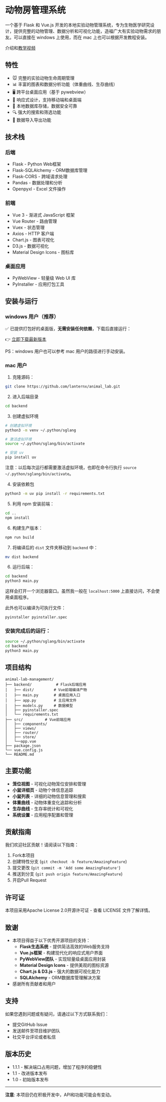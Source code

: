 # 动物房管理系统

一个基于 Flask 和 Vue.js 开发的本地实验动物管理系统，专为生物医学研究设计，提供完整的动物管理、数据分析和可视化功能，造福广大有实验动物需求的朋友。可以直接在 windows 上使用，而在 mac 上也可以根据开发教程安装。

介绍和[教学视频](https://b23.tv/5fQetkk)

## 特性

- 🐭 完整的实验动物生命周期管理
- 📊 丰富的图表和数据分析功能（体重曲线、生存曲线）
- 🖥️ 跨平台桌面应用（基于 pywebview）
- 📱 响应式设计，支持移动端和桌面端
- 💾 本地数据库存储，数据安全可靠
- 🔍 强大的搜索和筛选功能
- 📁 数据导入导出功能

## 技术栈

### 后端

- Flask - Python Web框架
- Flask-SQLAlchemy - ORM数据库管理
- Flask-CORS - 跨域请求处理
- Pandas - 数据处理和分析
- Openpyxl - Excel 文件操作

### 前端
- Vue 3 - 渐进式 JavaScript 框架
- Vue Router - 路由管理
- Vuex - 状态管理
- Axios - HTTP 客户端
- Chart.js - 图表可视化
- D3.js - 数据可视化
- Material Design Icons - 图标库

### 桌面应用

- PyWebView - 轻量级 Web UI 库
- PyInstaller - 应用打包工具

## 安装与运行

### windows 用户（推荐）

✅ 已提供打包好的桌面版，**无需安装任何依赖**，下载后直接运行：

👉 [立即下载最新版本](https://github.com/lanternx/animal_lab/releases/tag/V1.1)

PS：windows 用户也可以参考 mac 用户的路径进行手动安装。

### mac 用户

1. 克隆源码：

```bash
git clone https://github.com/lanternx/animal_lab.git
```

2. 进入后端目录

```bash
cd backend 
```

3. 创建虚拟环境

```bash
# 创建虚拟环境
python3 -m venv ~/.python/sglang

# 激活虚拟环境
source ~/.python/sglang/bin/activate

# 安装 uv
pip install uv
```

注意：以后每次运行都需要激活虚拟环境，也即在命令行执行 `source ~/.python/sglang/bin/activate`。


4. 安装依赖包

```bash
python3 -m uv pip install -r requirements.txt
```

5. 利用 npm 安装前端：

```bash
cd ..
npm install
```

6. 构建生产版本：

```bash
npm run build
```

7. 将编译后的 `dist` 文件夹移动到 `backend` 中：

```bash
mv dist backend
```

6. 运行后端：

```bash
cd backend
python3 main.py
```

这样会打开一个浏览器窗口。虽然我一般在 `localhost:5000` 上直接访问，不会使用桌面程序。

此外也可以编译为可执行文件：

```bash
pyinstaller pyinstaller.spec
```

### 安装完成后的运行：

```bash
source ~/.python/sglang/bin/activate
cd backend
python3 main.py
```

## 项目结构

```
animal-lab-management/
├── backend/           # Flask后端应用
│   ├── dist/         # Vue前端编译产物
│   ├── main.py       # 桌面应用入口
│   ├── app.py        # 主应用文件
│   ├── models.py     # 数据模型
│   ├── pyinstaller.spec
│   └── requirements.txt
├── src/          # Vue前端应用
│   ├── components/
│   ├── views/
│   ├── router/
│   ├── store/
│   └──app.vue
├── package.json
└── vue.config.js
└── README.md
```

## 主要功能

- **笼位视图** - 可视化动物笼位安排和管理
- **小鼠详细页** - 动物个体信息追踪
- **小鼠列表** - 详细的动物信息管理和搜索
- **体重曲线** - 动物体重变化追踪和分析
- **生存曲线** - 生存率统计和可视化
- **系统设置** - 应用程序配置和管理

## 贡献指南

我们欢迎社区贡献！请阅读以下指南：

1. Fork本项目
2. 创建特性分支 (`git checkout -b feature/AmazingFeature`)
3. 提交更改 (`git commit -m 'Add some AmazingFeature'`)
4. 推送到分支 (`git push origin feature/AmazingFeature`)
5. 开启Pull Request

## 许可证

本项目采用Apache License 2.0开源许可证 - 查看 LICENSE 文件了解详情。

## 致谢
- 本项目得益于以下优秀开源项目的支持：
  - **Flask生态系统** - 提供简洁高效的Web服务支持
  - **Vue.js框架** - 构建现代化的响应式用户界面
  - **PyWebView团队** - 实现轻量级桌面应用封装
  - **Material Design Icons** - 提供美观的图标资源
  - **Chart.js & D3.js** - 强大的数据可视化能力
  - **SQLAlchemy** - ORM数据库管理解决方案
- 感谢所有贡献者和用户

## 支持

如果您遇到问题或有疑问，请通过以下方式联系我们：
- 提交GitHub Issue
- 发送邮件至项目维护团队
- 社交平台评论或者私信

## 版本历史

- 1.1.1 - 解决端口占用问题，增加了程序的稳健性
- 1.1 - 改进版本发布
- 1.0 - 初始版本发布

---

**注意**: 本项目仍在积极开发中，API和功能可能会有变动。
